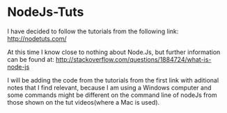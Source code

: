 NodeJs-Tuts
===========
I have decided to follow the tutorials from the following link:
http://nodetuts.com/

At this time I know close to nothing about Node.Js, but further information can be found at:
http://stackoverflow.com/questions/1884724/what-is-node-js

I will be adding the code from the tutorials from the first link with aditional notes that I find relevant, because I am using a Windows computer and some commands might be different on the command line of nodeJs from those shown
on the tut videos(where a Mac is used).
